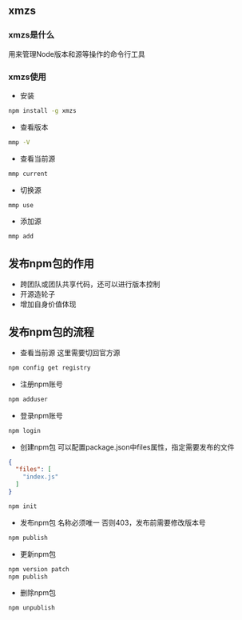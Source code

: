 ## xmzs 

### xmzs是什么
用来管理Node版本和源等操作的命令行工具

### xmzs使用
- 安装
```sh
npm install -g xmzs
```
- 查看版本
```sh
mmp -V
```
- 查看当前源
```sh
mmp current
```
- 切换源
```sh
mmp use 
```
- 添加源
```sh
mmp add
```


## 发布npm包的作用
- 跨团队或团队共享代码，还可以进行版本控制
- 开源造轮子
- 增加自身价值体现

## 发布npm包的流程
- 查看当前源
这里需要切回官方源
```sh
npm config get registry
```

- 注册npm账号
```sh
npm adduser
```
- 登录npm账号
```sh
npm login
```
- 创建npm包
可以配置package.json中files属性，指定需要发布的文件
```json
{
  "files": [
    "index.js"
  ]
}
```
```sh
npm init
```
- 发布npm包
名称必须唯一 否则403，发布前需要修改版本号
```sh
npm publish
```
- 更新npm包
```sh
npm version patch
npm publish
```
- 删除npm包
```sh
npm unpublish
```


